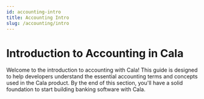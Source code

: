 ```yaml
---
id: accounting-intro
title: Accounting Intro
slug: /accounting/intro
---
```


# Introduction to Accounting in Cala

Welcome to the introduction to accounting with Cala! This guide is designed to help developers understand the essential accounting terms and concepts used in the Cala product. By the end of this section, you'll have a solid foundation to start building banking software with Cala.
